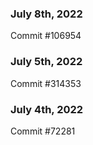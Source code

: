 ### July 8th, 2022

Commit #106954

### July 5th, 2022

Commit #314353


### July 4th, 2022

Commit #72281
